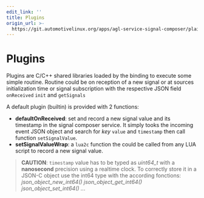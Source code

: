 ```yaml
---
edit_link: ''
title: Plugins
origin_url: >-
  https://git.automotivelinux.org/apps/agl-service-signal-composer/plain/docs/part-1/3-Plugins.md?h=icefish
---
```


<!-- WARNING: This file is generated by fetch_docs.js using /home/boron/Documents/AGL/docs-webtemplate/site/_data/tocs/apis_services/icefish/agl-service-signal-composer-developer-guides-api-services-book.yml -->

# Plugins

Plugins are C/C++ shared libraries loaded by the binding to execute some
simple routine. Routine could be on reception of a new signal or at sources
initialization time or signal subscription with the respective JSON field
`onReceived` `init` and `getSignals`

A default plugin (builtin) is provided with 2 functions:

- **defaultOnReceived**: set and record a new signal value and its timestamp
 in the signal composer service. It simply tooks the incoming event JSON object
 and search for *key* `value` and `timestamp` then call function
 `setSignalValue`.
- **setSignalValueWrap**: a `lua2c` function the could be called from any LUA
 script to record a new signal value.

> **CAUTION**: `timestamp` value has to be typed as *uint64_t* with
> a **nanosecond** precision using a realtime clock. To correctly store it in
> a JSON-C object use the int64 type with the according fonctions:
> *json_object_new_int64()*
> *json_object_get_int64()*
> *json_object_set_int64()*
> *...*

